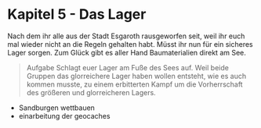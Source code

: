 # Kapitel 5 - Das Lager

Nach dem ihr alle aus der Stadt Esgaroth rausgeworfen seit, weil ihr euch mal wieder nicht an die Regeln gehalten habt. Müsst ihr nun für ein sicheres Lager sorgen.
Zum Glück gibt es aller Hand Baumaterialien direkt am See.


> Aufgabe
> Schlagt euer Lager am Fuße des Sees auf.
> Weil beide Gruppen das glorreichere Lager haben wollen entsteht, wie es auch kommen musste, zu einem erbitterten Kampf um die Vorherrschaft des größeren und glorreicheren Lagers.


- Sandburgen wettbauen
- einarbeitung der geocaches

 



